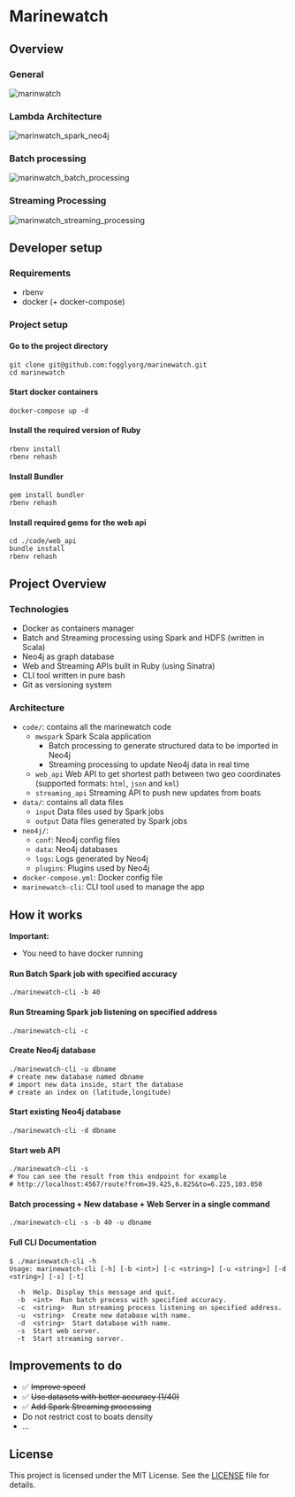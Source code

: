 # Marinewatch

## Overview

### General

![marinwatch](https://user-images.githubusercontent.com/6973663/35242375-b0621ef4-ffb9-11e7-93c3-5ed068249582.png)

### Lambda Architecture

![marinwatch_spark_neo4j](https://user-images.githubusercontent.com/6973663/35242373-b020bf90-ffb9-11e7-86cf-4781b2076300.png)

### Batch processing

![marinwatch_batch_processing](https://user-images.githubusercontent.com/6973663/35242372-b004e39c-ffb9-11e7-94e0-02ce4d3f9542.png)

### Streaming Processing

![marinwatch_streaming_processing](https://user-images.githubusercontent.com/6973663/35332611-d940165c-010b-11e8-921c-60c1cd1a9414.png)

## Developer setup

### Requirements

- rbenv
- docker (+ docker-compose)

### Project setup

#### Go to the project directory

    git clone git@github.com:fogglyorg/marinewatch.git
    cd marinewatch

#### Start docker containers

    docker-compose up -d

#### Install the required version of Ruby

    rbenv install
    rbenv rehash

#### Install Bundler

    gem install bundler
    rbenv rehash

#### Install required gems for the web api
    cd ./code/web_api
    bundle install
    rbenv rehash


## Project Overview

### Technologies

- Docker as containers manager
- Batch and Streaming processing using Spark and HDFS (written in Scala)
- Neo4j as graph database
- Web and Streaming APIs built in Ruby (using Sinatra)
- CLI tool written in pure bash
- Git as versioning system

### Architecture

- `code/`: contains all the marinewatch code
  - `mwspark` Spark Scala application
    - Batch processing to generate structured data to be imported in Neo4j
    - Streaming processing to update Neo4j data in real time
  - `web_api` Web API to get shortest path between two geo coordinates (supported formats: `html`, `json` and `kml`)
  - `streaming_api` Streaming API to push new updates from boats
- `data/`: contains all data files
  - `input` Data files used by Spark jobs
  - `output` Data files generated by Spark jobs
- `neo4j/`:
  - `conf`: Neo4j config files
  - `data`: Neo4j databases
  - `logs`: Logs generated by Neo4j
  - `plugins`: Plugins used by Neo4j
- `docker-compose.yml`: Docker config file
- `marinewatch-cli`: CLI tool used to manage the app

## How it works

**Important:**

- You need to have docker running

#### Run  Batch Spark job with specified accuracy

    ./marinewatch-cli -b 40

#### Run Streaming Spark job listening on specified address

    ./marinewatch-cli -c

#### Create Neo4j database

    ./marinewatch-cli -u dbname
    # create new database named dbname
    # import new data inside, start the database
    # create an index on (latitude,longitude)

#### Start existing Neo4j database

    ./marinewatch-cli -d dbname

#### Start web API

    ./marinewatch-cli -s
    # You can see the result from this endpoint for example
    # http://localhost:4567/route?from=39.425,6.825&to=6.225,103.050

#### Batch processing + New database + Web Server in a single command

    ./marinewatch-cli -s -b 40 -u dbname

#### Full CLI Documentation

    $ ./marinewatch-cli -h
    Usage: marinewatch-cli [-h] [-b <int>] [-c <string>] [-u <string>] [-d <string>] [-s] [-t]

      -h  Help. Display this message and quit.
      -b  <int>  Run batch process with specified accuracy.
      -c  <string>  Run streaming process listening on specified address.
      -u  <string>  Create new database with name.
      -d  <string>  Start database with name.
      -s  Start web server.
      -t  Start streaming server.


## Improvements to do

- ✅ ~~Improve speed~~
- ✅ ~~Use datasets with better accuracy (1/40)~~
- ✅ ~~Add Spark Streaming processing~~
- Do not restrict cost to boats density
- ...

## License

This project is licensed under the MIT License. See the [LICENSE](LICENSE) file for details.
